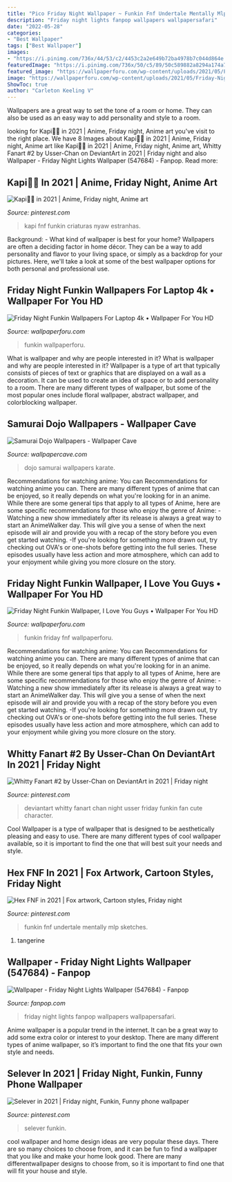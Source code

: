 ```yaml
---
title: "Pico Friday Night Wallpaper ~ Funkin Fnf Undertale Mentally Mlp Sketches"
description: "Friday night lights fanpop wallpapers wallpapersafari"
date: "2022-05-28"
categories:
- "Best Wallpaper"
tags: ["Best Wallpaper"]
images:
- "https://i.pinimg.com/736x/44/53/c2/4453c2a2e649b72ba4978b7c044d864e.jpg"
featuredImage: "https://i.pinimg.com/736x/50/c5/89/50c589882a8294a174a738a5309499a9.jpg"
featured_image: "https://wallpaperforu.com/wp-content/uploads/2021/05/Friday-Night-Funkin-Hd-Wallpapers32938x1668.jpg"
image: "https://wallpaperforu.com/wp-content/uploads/2021/05/Friday-Night-Funkin-Hd-Wallpapers32938x1668.jpg"
ShowToc: true
author: "Carleton Keeling V"
---
```



Wallpapers are a great way to set the tone of a room or home. They can also be used as an easy way to add personality and style to a room.

	

		
looking for Kapi🛐💕 in 2021 | Anime, Friday night, Anime art you've visit to the right place. We have 8 Images about Kapi🛐💕 in 2021 | Anime, Friday night, Anime art like Kapi🛐💕 in 2021 | Anime, Friday night, Anime art, Whitty Fanart #2 by Usser-Chan on DeviantArt in 2021 | Friday night and also Wallpaper - Friday Night Lights Wallpaper (547684) - Fanpop. Read more:
		
    
## Kapi🛐💕 In 2021 | Anime, Friday Night, Anime Art

<img loading=lazy src="https://i.pinimg.com/736x/ab/e9/0f/abe90f2c1fea86353f7d1867843d8e30.jpg" onerror="this.onerror=null;this.src='https://tse1.mm.bing.net/th?id=OIP.Ec_tyihyBnrxbQbnoUwvCAHaJ3&amp;pid=15.1';" alt="Kapi🛐💕 in 2021 | Anime, Friday night, Anime art">

_Source: pinterest.com_

>kapi fnf funkin criaturas nyaw estranhas. 

	

Background: - What kind of wallpaper is best for your home?
Wallpapers are often a deciding factor in home décor. They can be a way to add personality and flavor to your living space, or simply as a backdrop for your pictures. Here, we'll take a look at some of the best wallpaper options for both personal and professional use.

    
## Friday Night Funkin Wallpapers For Laptop 4k • Wallpaper For You HD

<img loading=lazy src="https://wallpaperforu.com/wp-content/uploads/2021/05/Friday-Night-Funkin-Hd-Wallpapers32938x1668.jpg" onerror="this.onerror=null;this.src='https://tse2.mm.bing.net/th?id=OIP.0Yzlqo56HdS1TP05Jf_OEgHaNK&amp;pid=15.1';" alt="Friday Night Funkin Wallpapers For Laptop 4k • Wallpaper For You HD">

_Source: wallpaperforu.com_

>funkin wallpaperforu. 

	

What is wallpaper and why are people interested in it?
What is wallpaper and why are people interested in it?
Wallpaper is a type of art that typically consists of pieces of text or graphics that are displayed on a wall as a decoration. It can be used to create an idea of space or to add personality to a room. There are many different types of wallpaper, but some of the most popular ones include floral wallpaper, abstract wallpaper, and colorblocking wallpaper.

    
## Samurai Dojo Wallpapers - Wallpaper Cave

<img loading=lazy src="https://wallpapercave.com/wp/wp3080642.jpg" onerror="this.onerror=null;this.src='https://tse3.mm.bing.net/th?id=OIP.2KC_erRsH3akqN1vU3xUCQHaEo&amp;pid=15.1';" alt="Samurai Dojo Wallpapers - Wallpaper Cave">

_Source: wallpapercave.com_

>dojo samurai wallpapers karate. 

	

Recommendations for watching anime: You can
Recommendations for watching anime you can. There are many different types of anime that can be enjoyed, so it really depends on what you're looking for in an anime. While there are some general tips that apply to all types of Anime, here are some specific recommendations for those who enjoy the genre of Anime: 
-Watching a new show immediately after its release is always a great way to start an AnimeWalker day. This will give you a sense of when the next episode will air and provide you with a recap of the story before you even get started watching. 
-If you're looking for something more drawn out, try checking out OVA's or one-shots before getting into the full series. These episodes usually have less action and more atmosphere, which can add to your enjoyment while giving you more closure on the story.

    
## Friday Night Funkin Wallpaper, I Love You Guys • Wallpaper For You HD

<img loading=lazy src="https://wallpaperforu.com/wp-content/uploads/2021/05/Friday-Night-Funkin-Hd-Wallpapers612048x1152.jpg" onerror="this.onerror=null;this.src='https://tse1.mm.bing.net/th?id=OIP.RPSyUaJFbylPwaCeFvBtCgHaEK&amp;pid=15.1';" alt="Friday Night Funkin Wallpaper, I Love You Guys • Wallpaper For You HD">

_Source: wallpaperforu.com_

>funkin friday fnf wallpaperforu. 

	

Recommendations for watching anime: You can
Recommendations for watching anime you can. There are many different types of anime that can be enjoyed, so it really depends on what you're looking for in an anime. While there are some general tips that apply to all types of Anime, here are some specific recommendations for those who enjoy the genre of Anime: 
-Watching a new show immediately after its release is always a great way to start an AnimeWalker day. This will give you a sense of when the next episode will air and provide you with a recap of the story before you even get started watching. 
-If you're looking for something more drawn out, try checking out OVA's or one-shots before getting into the full series. These episodes usually have less action and more atmosphere, which can add to your enjoyment while giving you more closure on the story.

    
## Whitty Fanart #2 By Usser-Chan On DeviantArt In 2021 | Friday Night

<img loading=lazy src="https://i.pinimg.com/736x/ba/6b/95/ba6b957328972e070a9c058a0f500655.jpg" onerror="this.onerror=null;this.src='https://tse2.mm.bing.net/th?id=OIP.QKBqmJEC6mfSpveJfvRfHgHaJ3&amp;pid=15.1';" alt="Whitty Fanart #2 by Usser-Chan on DeviantArt in 2021 | Friday night">

_Source: pinterest.com_

>deviantart whitty fanart chan night usser friday funkin fan cute character. 

	

Cool Wallpaper is a type of wallpaper that is designed to be aesthetically pleasing and easy to use. There are many different types of cool wallpaper available, so it is important to find the one that will best suit your needs and style.

    
## Hex FNF In 2021 | Fox Artwork, Cartoon Styles, Friday Night

<img loading=lazy src="https://i.pinimg.com/736x/44/53/c2/4453c2a2e649b72ba4978b7c044d864e.jpg" onerror="this.onerror=null;this.src='https://tse2.mm.bing.net/th?id=OIP.e6yZTSf32DlPxzlF7Yo9lgHaKG&amp;pid=15.1';" alt="Hex FNF in 2021 | Fox artwork, Cartoon styles, Friday night">

_Source: pinterest.com_

>funkin fnf undertale mentally mlp sketches. 

	

1. tangerine 

    
## Wallpaper - Friday Night Lights Wallpaper (547684) - Fanpop

<img loading=lazy src="http://images.fanpop.com/images/image_uploads/Wallpaper-friday-night-lights-547684_1024_768.jpg" onerror="this.onerror=null;this.src='https://tse2.mm.bing.net/th?id=OIP.qMVYWjVVkp2B9gsvhYVIvwHaFj&amp;pid=15.1';" alt="Wallpaper - Friday Night Lights Wallpaper (547684) - Fanpop">

_Source: fanpop.com_

>friday night lights fanpop wallpapers wallpapersafari. 

	

Anime wallpaper is a popular trend in the internet. It can be a great way to add some extra color or interest to your desktop. There are many different types of anime wallpaper, so it’s important to find the one that fits your own style and needs.

    
## Selever In 2021 | Friday Night, Funkin, Funny Phone Wallpaper

<img loading=lazy src="https://i.pinimg.com/736x/50/c5/89/50c589882a8294a174a738a5309499a9.jpg" onerror="this.onerror=null;this.src='https://tse4.mm.bing.net/th?id=OIP.5CMpg5ZkRTCjPY1Uy0veugHaMR&amp;pid=15.1';" alt="Selever in 2021 | Friday night, Funkin, Funny phone wallpaper">

_Source: pinterest.com_

>selever funkin. 

	

cool wallpaper and home design ideas are very popular these days. There are so many choices to choose from, and it can be fun to find a wallpaper that you like and make your home look good. There are many differentwallpaper designs to choose from, so it is important to find one that will fit your house and style.

